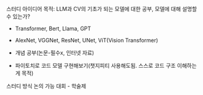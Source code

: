 스터디 아이디어
목적: LLM과 CV의 기초가 되는 모델에 대한 공부, 모델에 대해 설명할 수 있는가?

- Transformer, Bert, Llama, GPT
- AlexNet, VGGNet, ResNet, UNet, ViT(Vision Transformer)

- 개념 공부(논문-필수x, 인터넷 자료)
- 파이토치로 코드 모델 구현해보기(챗지피티 사용해도됨. 스스로 코드 구조 이해하는 게 목적)

스터디 방식 논의 가능
대회 - 학술제


